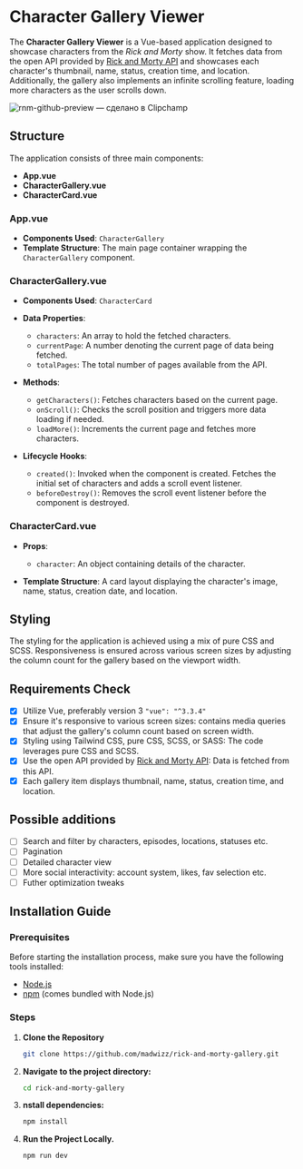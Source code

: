 # Character Gallery Viewer

The **Character Gallery Viewer** is a Vue-based application designed to showcase characters from the *Rick and Morty* show. It fetches data from the open API provided by [Rick and Morty API](https://rickandmortyapi.com/) and showcases each character's thumbnail, name, status, creation time, and location. Additionally, the gallery also implements an infinite scrolling feature, loading more characters as the user scrolls down.

![rnm-github-preview — сделано в Clipchamp](https://github.com/madwizz/rnm-api-vue3/assets/101938387/29a5d1d9-7aef-4c52-9a82-42ef776e80fa)


## Structure

The application consists of three main components:

- **App.vue**
- **CharacterGallery.vue**
- **CharacterCard.vue**

### App.vue

- **Components Used**: `CharacterGallery`
- **Template Structure**: The main page container wrapping the `CharacterGallery` component.

### CharacterGallery.vue

- **Components Used**: `CharacterCard`
  
- **Data Properties**:
  - `characters`: An array to hold the fetched characters.
  - `currentPage`: A number denoting the current page of data being fetched.
  - `totalPages`: The total number of pages available from the API.
    
- **Methods**:
  - `getCharacters()`: Fetches characters based on the current page.
  - `onScroll()`: Checks the scroll position and triggers more data loading if needed.
  - `loadMore()`: Increments the current page and fetches more characters.
    
- **Lifecycle Hooks**:
  - `created()`: Invoked when the component is created. Fetches the initial set of characters and adds a scroll event listener.
  - `beforeDestroy()`: Removes the scroll event listener before the component is destroyed.

### CharacterCard.vue

- **Props**: 
  - `character`: An object containing details of the character.
  
- **Template Structure**: A card layout displaying the character's image, name, status, creation date, and location.

## Styling

The styling for the application is achieved using a mix of pure CSS and SCSS. Responsiveness is ensured across various screen sizes by adjusting the column count for the gallery based on the viewport width.

## Requirements Check

- [x] Utilize Vue, preferably version 3 `"vue": "^3.3.4"`
- [x] Ensure it's responsive to various screen sizes: contains media queries that adjust the gallery's column count based on screen width.
- [x] Styling using Tailwind CSS, pure CSS, SCSS, or SASS: The code leverages pure CSS and SCSS.
- [x] Use the open API provided by [Rick and Morty API](https://rickandmortyapi.com/): Data is fetched from this API.
- [x] Each gallery item displays thumbnail, name, status, creation time, and location.

## Possible additions

- [ ] Search and filter by characters, episodes, locations, statuses etc.
- [ ] Pagination
- [ ] Detailed character view
- [ ] More social interactivity: account system, likes, fav selection etc.
- [ ] Futher optimization tweaks
  
## Installation Guide

### Prerequisites

Before starting the installation process, make sure you have the following tools installed:

- [Node.js](https://nodejs.org/)
- [npm](https://www.npmjs.com/) (comes bundled with Node.js)

### Steps

1. **Clone the Repository**
   
   ```bash
   git clone https://github.com/madwizz/rick-and-morty-gallery.git

2. **Navigate to the project directory:**
   
   ```bash
   cd rick-and-morty-gallery
   
3. **nstall dependencies:**
   
   ```bash
   npm install

3. **Run the Project Locally.**
   
   ```bash
   npm run dev


